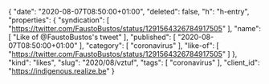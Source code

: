 {
  "date": "2020-08-07T08:50:00+01:00",
  "deleted": false,
  "h": "h-entry",
  "properties": {
    "syndication": [
      "https://twitter.com/FaustoBustos/status/1291564326784917505"
    ],
    "name": [
      "Like of @FaustoBustos's tweet"
    ],
    "published": [
      "2020-08-07T08:50:00+01:00"
    ],
    "category": [
      "coronavirus"
    ],
    "like-of": [
      "https://twitter.com/FaustoBustos/status/1291564326784917505"
    ]
  },
  "kind": "likes",
  "slug": "2020/08/vztuf",
  "tags": [
    "coronavirus"
  ],
  "client_id": "https://indigenous.realize.be"
}
